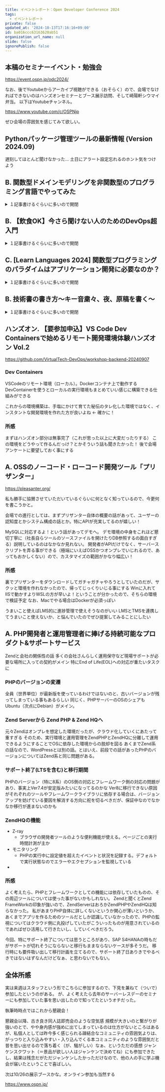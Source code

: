 ```yaml
---
title: イベントレポート：Open Developer Conference 2024
tags:
  - イベントレポート
private: false
updated_at: '2024-10-13T17:16:16+09:00'
id: ba016ccc63163620ab51
organization_url_name: null
slide: false
ignorePublish: false
---
```

## 本稿のセミナーイベント・勉強会
https://event.ospn.jp/odc2024/

なお、後でYoutubeからアーカイブ視聴ができる（おそらく）ので、会場でなければできないのはハンズオンセミナーとブース展示訪問、そして崎陽軒シウマイ弁当。
以下はYoutubeチャンネル。

https://www.youtube.com/c/OSPNjp

ぜひ会場の雰囲気を感じてみて欲しい。

## Pythonパッケージ管理ツールの最新情報 (Version 2024.09)
遅刻してほとんど聞けなかった…
土日にアラート設定忘れるのホント気をつけよう

## B. 関数型ドメインモデリングを非関数型のプログラミング言語でやってみた
<details>
<summary>１記事書けるぐらいに多いので開閉</summary>

後述するフレームワーク

https://www.sekiban.dev/jp

https://zenn.dev/o/jtechjapan_pub

### 書籍：関数型ドメインモデリング
F#の本。DDDでソフトウェアの複雑さに立ち向かおう、という本らしい
2024年に日本語訳版が出版

:::note
ドメイン駆動設計と関数型プログラミングを組み合わせ、ソフトウェアの複雑性に対処する明確かつ簡単な設計を生み出せる
:::

すごそう

#### そもそも。関数型ドメインモデリングを導入すると何が嬉しいのか？
- 手続き的・暗黙的→宣言的・明示的
  - フレームワークの全否定か？
- データの状態（処理の結果）→データの遷移（処理の流れ）

イミュータブルなデータと関数を組み合わせた型でドメインの状態遷移を明示的に表現する（前書き）
とは、

- 型がドキュメントの代わりとなる
- 不正な状態は表現できず、コンパイルエラーになる
- データ構造からビジネスイベントやワークフローに焦点を当てる

のように変わっていく

が、現状はOOPばっかりだよね

### C#と関数型パラダイム
- データをrecord型で定義し、イミュータブルにする
  - データに振る舞いを持たせない
  - データに状態を持たせない
- 関数を静的=staticに定義する
- メソッドチェーンでパイプライン処理を書く
- Unit型を定義し、voidの代わりにメソッドの戻り値として使う
  - デリゲートを全てFunc型に統一できる
- Option型を定義し、Nullableに

### 鉄道思考プログラミング(ROP)
とは？
→エラーハンドリングの手法。プログラムの処理を鉄道のレールに見立てて、処理の流れを線路・エラーを分岐と捉える方法。
正常な処理は一本のレールを進む
分岐したら元のレールに戻さない

#### 関数の戻り値にResult型を用いて表現
エラーはthrowではなくreturnとして扱う考え方
エラー自体をドメインエラーとして扱い、ドメイン駆動設計の他の部分と同じように注意を払う

聞いてもよくわからない。
Result型<値の方, Error>が返ってくるので、エラーハンドリングがしやすい
従来のtry-catchだとエラーになった場所を特定するのが大変なので、この問題点を消している。

GitHub ActionsのようなCIで考えると、前の段階で処理が実施されているよね、っていう確認してるので、この考え方に近いな

if-else書きまくるより、正常系とエラーケースの処理でまとめちゃえばよくない？という考え方によるか
→たとえばPythonでいうところの `with open` みたいなコードだった場合にエラーキャッチをどうやるんだ？というのが気になる

#### C#でやってみた
鉄道ほど大きなものではなく、ベルトコンベア型のライブラリを作成した話
この辺りの考え方はJavaなりPythonなりで実現できそう
Lambda使えば何でもできるな

### コマンドで始まりイベントで終わるワークフローとCQRS・イベントソーシング
- 注文書を受け取った後にユーザーが注文情報を書き込む
- 確定した注文が別のイベントのトリガーとなって発火する
  - 商品発送
  - 請求

これを一つの関数にマッピングしてしまえばよくない？という考え方

- 入力はコマンドに関連するデータ
- 出力はワークフローが生成するイベント

`コマンド` ー `ビジネスワークフロー` ー `イベント`

外の機能とつなげれば良さそう
→CQRS（コマンドクエリ責務分離）をしよう！

クエリとコマンドはドメインモデリングの観点から見るとほとんどの場合違う
イベントソーシング

状態に変化があるたびにその変化を表すイベントが永続化される

#### CQRSを実現するフレームワーク「sekiban」
C#・F#用
コマンドの実行とイベントの生成を行い、これらを永続化（DB）する
自動テストやWebAPIエンドポイントの自動生成に対応する

コード解説を聞いてはいたけど、アーキテクチャ図と結びつかないので分かりにくい印象
いわゆるDOとは何が違うのだろうか？（データの状態を持たせない、という話もあったが、私が理解できてないだけの可能性も）

### ドメインモデリング所感（講師）
ビジネスアプリケーション開発には有用だが、オブジェクト指向から関数型へのパラダイムシフトは必須
特にROPに対応するものは現状F#とsekibanぐらいだろうか。まず考え方自体が受け入れられるか
オブジェクト指向から関数型へのパラダイムシフトの中間点として取り入れてもらうポジションとしては良さそう
（言語不問として、関数型っぽく書くなど）

### 所感
タイトルに釣られて。何の話か全くわかっていない状態から参加。
今までOOPにべったりだし、新卒指導でもOOPばっかり教えている私自身のパラダイムシフトが必要だなー、という印象

海外の最新情報を取り入れて実践した日本語講義のありがたみを感じる

これ学習コスト高くないか？
鉄道思考プログラミング（ROP）という新しいパラダイムを理解する必要があるし、書き方も理解する必要がある
メソッドチェーンでエラーハンドリングできるのがいいよね！っていう部分しか私が理解できなかったので、もっと本質的な課題があるかもしれない。
ただし、ROP自体は面白い考え方というか、初学者にif-elseの分岐について説明しやすいので、今後ROPに繋げるためにもぜひ採用していきたい。

</details>

## B. 【飲食OK】今さら聞けない人のためのDevOps超入門
<details>
<summary>１記事書けるぐらいに多いので開閉</summary>

かんたんDevOpsをやってます

- どんなツールを使うべきか
- 何を行うべきか
- 汎用的なDevOps環境と手順書を提供
- DevOpsに関する改善を行うためのサポート

フルマネージドでDevOpsチームに参画する「おまかせDevOps」もあるよ！

https://thinkit.co.jp/series/10843

### 開発・運用環境の課題
- 開発チームと運用チームは分離されている
  - 開発は変化を求める、攻めの姿勢
  - 運用は安定を求める、守りの姿勢
- 隣のチームの業務内容がわからない
- 良い方法が社内ノウハウとして蓄積できていない

利用者のニーズに応えられず改善・発展しないという問題があるため、変化のリスクを組織改革とツールで低減していく

これをDevOpsで解決していく

- 開発と運用の境目を曖昧にする（密に連携する）
  - 新しい機能をリリースし、受け入れる体制を作ることで変化を受け入れる
- 導入時のオーバーヘッドをなくす
  - 日次・週次定例以外のコミュニケーションの場が必要
  - ユーザのニーズに迅速に応える
    - 特にリリース期間は気にされがち
- システムの価値が高まりビジネスに繋がる

### DevOpsのビジネス的なメリット
- 開発状況の可視化
  - 進捗：チケット駆動
  - 品質：テスト駆動
- 開発手法の標準化
  - 自己流での開発からの脱却
  - 生産性の向上

非技術的な観点からの納得感

### モデル環境
- VSCode
- GitHubへPR・マージをトリガーにテスト
  - GitOps
- JenkinsやCircleCIでビルド(CI/CD)
  - GitHub Actionsも便利
  - 凝ったことをやるならCircleCI
  - IaCにもこだわりたい
    - 本番環境に乗せたら（特にバージョンアップも含むと）遅くなったケース＝データ件数とかもあるし〜
- Slackに通知
- AWSにデプロイ

主に自動化（テスト・インフラ=IaCによる構築）が目的で、CI/CDによる効率化
開発管理ツールとしての運用を想定したい

### 自動化
- 手動では困難なテストを容易にする
- リソースの有効活用
  - 夜間
  - 人的

とはいえ、初期コストは高いし、テストコードも万能ではない
テスト手法もいろいろあり、

- 静的テスト（コード解析）
- 単体テスト・ユニットテスト
- 統合・結合テスト、E2E

テストの自動化（標準化）によるメリットとして、属人性やフットワークが軽くなる

DevSecOpsにも直結していく

### SBOM
- ソフトウェア部品表
- システムを構成するソフトウェアの管理
  - SPDXーISO/IEC 5962:2021
- 脆弱性情報と連携した管理ツールが必要
  - SaaS(yamory)があるよ

### DevOps実践のために
- 手段と目的を履き違えない
- DevOps導入により従来とは違う文化を取り入れるため、抵抗感も出てくる
  - トップダウンでのスピード感のある対応が必要

### 所感
金曜日にリリースするな→バグったら土日がなくなる。つらいね

勉強会に参加しているような人が話す内容と、社内政治や経営がメインの層だと考え方（文化）が違うな、と感じる
人の問題と予算の問題が大きいか

</details>

## C. [Learn Languages 2024] 関数型プログラミングのパラダイムはアプリケーション開発に必要なのか？
<details>
<summary>１記事書けるぐらいに多いので開閉</summary>

### 関数型プログラミングの設計テクニック
関数型ドメインモデリングの本の話

- ドメイン知識のメンタルモデルを共有
  - ドメインモデルには特定技術を持ち込まない
  - ドメインモデルとコードのモデルは一致させる

データはANDとかORで表現する
例：Contact型の構造を意味のある単位でまとめていく

- 不正な状態は表現できないようにする
  - 正しい状態・不正な状態はビジネスルールで決定
  - メールアドレスを入力するか、ID名を入力するか。それ以外は全部不正

- メールアドレスの検証状態をステートマシンとして扱う
- 状態ごとに型を宣言

（早すぎてもうついていけない）

依存関係を後工程の関数で受け取れるように設計すると、依存関係にある関数に強い結合関係が生まれないか？
なんで関数に分けたんだっけ？が分かりにくい…

注釈
ROPを考えると、処理の分岐が発生するタイミング＝if文を書く場所でいったんreturnを返すような制御だろうか

### 関数型スタイルを取り入れたアプリケーション開発の例
自社SaaSを作った話。書籍通りにやってない←読んでないけど、前の講義で何となく疑問があったので違和感がない…
C#ではなく、TypeScriptでやった話

ドメインオブジェクトは型インターフェースで定義する
失敗の分岐はResultで表現する
オブジェクトの変更は「関数適用による状態遷移」として実装する
受け取ったデータ型に対してパラメータを追加して、元のデータ自体を返す

(Contents) => {Contents.result = true}

I/O→純粋関数(Modelを引数にとる)→I/Oという構成（オニオンアーキテクチャとも）

#### やりたいこと
- 型を有効に活用したい
  - 静的検査に寄せたい
  - ドメイン層において「不必要な状態存在」を減らすと堅牢になる
- エラーハンドリングを型で扱い制御できる

### トークセッション
（話が早くて、分かっている人の会話のようでした）
まとめるのが難しいため、省略

TypeScriptだとResult型の制御が大変

### 所感
ストーリーが全くわからないので入ってこない
話も早いし、困った。ついさっきの講座でこの辺りの話を聞いていなければ本当に何もわからなかった

話を聞いていて気付いたが、全ての関数＝ビジネスロジックという考え方なので、前段の処理に依存していて問題はないのか

</details>

## B. 技術書の書き方～キー音粛々、夜、原稿を書く～
<details>
<summary>１記事書けるぐらいに多いので開閉</summary>

SNSに流して！という要望があったので頑張ります
事前に資料の取り扱いやConfidential的な事を伝えてくれると安心感があって良い！

### 執筆とは？
:::note warn
クリエイティブではない一方で、クリエイティブな活動である
:::

- 構成: Construct
  - 本の構成を考える。目次とか。
  - レベル感は人により。章（チャプター）立て、節（セクション）と項（小見出し）
  - スタート（Docker何もわからん）とゴール（K8sもざっくり分かる）
- 書く
  - ノートの使い方
  - wordの使い方
- 校正: Proofreading
  - 本を整える作業

#### 各章から各節を考える
構造を考える
↑

- 樹形図
  - なんちゃってタイムライン風
- カード
  - メモを書いてマスキングテープや付箋にする
  - 後で並び替えやすいように切った貼ったできるようにしている
- ノート
- word

↓
書く内容

のようにツールを使い分けている

:::note
- 構成を考える時間と執筆をする時間を分けるのがスピードアップのコツ
- （本の読者）ペルソナを作っておく。技術書は「知らない事を勉強する時のツール」として使用されるため
:::

### 書く技術
- Wordならでは、文字の装飾をしよう
  - markdownでも書けるけど、装飾は弱い
- 音声入力が一番早い。文字変換が要らない。フリック入力もだるい
  - 長文で話すことと、句読点をつけさせることが重要
  - 固有名詞はなかなか変換してくれないので、後から一括置換する
- 書きたいところから書く
  - 第一章は一番最後に書く。網羅性が必要だから
  - インストールが一番書きやすい、考察の余地がない
- モチベーションコントロール
  - 端から作るとゴールが遠いのでしんどい
  - マイルストーンを作って埋めるやり方もあり  

### 校正
原稿にイラストをつける作業
商業誌だとDTPという専門の作業者もいるぐらい。
初校〜再校、色校まで

紙に印刷した後に校正記号を使い分ける。フリクションおすすめ（専用の消しゴム）もあるし、アイロンで消す方法も
（紙で見るとミスに気づきやすい）
ハンコを使う方法もある

### スピードダウンの要因を取り除く
- 調査：例として「インターネット」
  - JISやらISO, IPAが定義しているとはいえ、説明としては不十分
  - 「A is B」のように説明できるか？
  - イラストにするにしても、細かい調査が必要。公式ドキュメントは全部書いてあるか？というと「欲しい情報がない」ことも多い
- 先読み
  - 自身の原稿が古臭いと不安＝本質を掴んでいない状態、になる
  - 時代を読まなければ古い本になってしまう

が、ここまでやる必要があるかどうか、は人によるか

:::note warn
クリエイティブではない一方で、クリエイティブな活動である
:::

### 所感
武器（なんだろう？）を振るとスライドが捲られるのおもしろい！
めっちゃ本書いてる人だった！それも気楽にやってるよ！と。
が、楽なだけではないという話があった。これが聞きたかった！

書く内容を決める。これが一番時間がかかりそうだ
→よく考えたら、私もこのメソッドを無意識で使っている（ような気がする）
勉強会などに参加したら即時に記事を上げる、という活動をしている

</details>


## ハンズオン. 【要参加申込】VS Code Dev Containersで始めるリモート開発環境体験ハンズオン Vol.2
https://github.com/VirtualTech-DevOps/workshop-backend-20240907

### Dev Containers
VSCodeのリモート環境（ローカル）。Dockerコンテナ上で動作する
DevContainerを使うとローカルの実行環境もまとめていい感じに構築できる仕組みができる

これからの環境構築は、手塩にかけて育てた秘伝のタレ化した環境ではなく、インスタントな開発環境を作れた方が良いよね ← 確かに！

### 所感
まずはハンズオン部分は無事完了（これが思った以上に大変だったりする）
この環境をどうやって作るんだっけ？とかそういう話も聞きたかった！
後で会場アンケートに要望しておく事にする

## A. OSSのノーコード・ローコード開発ツール「プリザンター」
https://pleasanter.org/

私も勝手に協賛させていただいているぐらいに何となく知っているので、今更何を書こうかと。

会場での進行としては、まずプリザンター自体の概要の話があって、ユーザーの認知度とかシステム構成の話とか。特にAPIが充実してるのが嬉しい！

MySQLに対応するよ！という話があってデモへ。
デモ環境の中身をこれほど懇切丁寧に（社長自らツールのソースファイルを開けたりDB参照するの面白すぎる）説明しているのはなかなか見れない。
開発者がAPIだけでなく、サーバースクリプトを弄る事ができる（極端にいえばOSSかつオンプレでいじれるので、あってもおかしくない）ので、カスタマイズの範囲がかなり幅広い！

### 所感
裏でプリザンターをダウンロードしてガチャガチャやろうとしていたのだが、サクッと環境を作れなかったので、帰ってじっくりいじる事にする
Winに入れてIISで動かすよりWSLの方が早いよ！ということが分かったので、そちらの環境で検証予定
なお、Macでやる場合はDockerが必須っぽい

うまいこと使えばLMS的に進捗管理で使えそうなのがいい
LMSとTMSを連携してうまいこと使えないか、と悩んでいたのでぜひ提案してみることにしたい


## A. PHP開発者と運用管理者に捧げる持続可能なプロダクト&サポートサービス
Zendと会社の関係性の話
多くの会社さんらしく運用保守など現場サポートが必要な場所に入っての契約がメイン
特にEnd of Life(EOL)への対応が重たいタスクに

### PHPのバージョンの変遷
全員（世界単位）が最新版を使っているわけではないのと、古いバージョンが残ってしまっている事もあるらしい
同じく、PHPサーバーのOSのシェアもUbuntu（次点にDebian）がメイン。

### Zend Serverから Zend PHP & Zend HQへ
元々Zendはオンプレを想定した環境だったが、クラウド化していくにあたって重すぎる
そのため、実行環境と運用管理をZendPHPとZendHQに分離して運用できるようにすることでOSに依存した環境からの脱却を図る
あくまでZend系の話なので、WordPressとは別の話。とはいえ、前段での話があったPHPのバージョンについてはZend系と同じ問題がある。

### サポート終了(LTSを含む)と移行期間
PHPのバージョン（特に8系）のOS側の対応とフレームワーク側の対応の問題があり、事実上Ver7.4が安定版みたいになってるのかな
Ver8に移行できない原因がそれぞれのツールやフレームワークライブラリに依存する場合は、バージョンアップを妨げている要因を解消する方向に舵を切るべきだが、保証中なのでなかなか移行が進まないのかも

### ZendHQの機能
- Z-ray
  - ブラウザの開発者ツールのような便利機能が使える。ページごとの実行時間計測が主か
- モニタリング
  - PHPの実行中に設定値を超えたイベントと状況を記録する。デフォルトで実行状態なのでエラーやエクセプションを監視している
- 

### 所感
よく考えたら、PHPとフレームワークとしての機能には依存していたものの、その周辺ツールについては使った事がないかもしれない。
Zendと聞くとZend FrameWorkの印象が強いので、ZendServerはおろかZendPHPやZendHQは知らなかった。
私があまりPHP自体に詳しくないというか関心が薄いというか、あくまでアプリを作るためのツールだとしか認識していなかったので、PHPの監視についてはクラウド側に丸投げしていたがこういったものが用意されているのであればぜひ活用して行きたいし、していくべきだろう。

今回、特にサポート終了については思うところがあり、SAP S4HANAの時もだがサポートが切れそうにならないと移行もままならないケースが多そうだ。
移行時にも要件吸い出して移行計画を立てるので、サポート終了日ありきでやるべきではないはずなんだけどなぁ、と思わないでもない。

## 全体所感
実は来週はスタッフという形でこちらに参加するので、下見を兼ねて（ついで）参加したというのがある。
が、よく考えたら去年のサーバーレスデーのセミナーにも参加していた事を思い出したので知ってたというオチだった。

執筆時時点ではこれから懇親会！

懇親会以降、古き良き同人誌即売会のような空気感
規模が大きいのと繋がりが強いのとで、やや身内感が強めに出てしまっているのは仕方がないところはあるが、私個人としては昨今多く感じられる疎結合なコミュニティの雰囲気よりは、がっつりと入り込みやすい・入り込んでくる本コミュニティのような雰囲気だと昔を思い出せるので落ち着く（が、騒がしい）なぁ、というただの感想
ジャンケンスクワット（＝景品が欲しい人はジャンケンで決めてね）にも参加できたし、結果は残念だがただジャンケンしたかっただけなので、他の人の手に学ぶ機会が届いたということで喜ばしい。

次は10/26の展示ブースかな。オンライン参加も当然する

https://www.ospn.jp/


